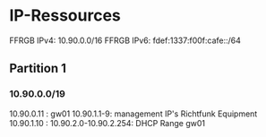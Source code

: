 # IP-Ressources

FFRGB IPv4: 10.90.0.0/16
FFRGB IPv6: fdef:1337:f00f:cafe::/64

## Partition 1
### 10.90.0.0/19
10.90.0.11 : gw01
10.90.1.1-9: management IP's Richtfunk Equipment
10.90.1.10 :
10.90.2.0-10.90.2.254: DHCP Range gw01
